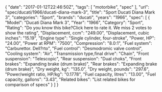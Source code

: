 {
    "date": "2017-01-12T22:46:50Z",
    "tags": [
        "motorbike",
        "spec"
    ],
    "url": "spec\/ducati\/1966\/ducati-diana-mark-3",
    "title": "Sport Ducati Diana Mark 3",
    "categories": "Sport",
    "brands": "ducati",
    "years": "1966",
    "spec": [
        {
            "Model": "Ducati Diana Mark 3",
            "Year": "1966",
            "Category": "Sport",
            "Rating": "Do you know this bike?Click here to rate it. We miss 2 votes to show the rating",
            "Displacement, ccm": "249.00",
            "Displacement, cubic inches": "15.19",
            "Engine type": "Single cylinder, four-stroke",
            "Power, HP": "24.00",
            "Power at RPM": "7500",
            "Compression": "8.0:1",
            "Fuel system": "Carburettor. Dell?rto",
            "Fuel control": "Desmodromic valve control",
            "Cooling system": "Air",
            "Transmission type,final drive": "Chain",
            "Front suspension": "Telescopic",
            "Rear suspension": "Dual choks",
            "Front brakes": "Expanding brake (drum brake)",
            "Rear brakes": "Expanding brake (drum brake)",
            "Dry weight, kg": "135.0",
            "Dry weight, pounds": "297.6",
            "Power\/weight ratio, HP\/kg": "0.1778",
            "Fuel capacity, litres": "13.00",
            "Fuel capacity, gallons": "3.43",
            "Related bikes": "List related bikes for comparison of specs"
        }
    ]
}